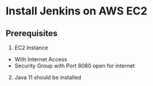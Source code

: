 # Install Jenkins on AWS EC2

## Prerequisites
1. EC2 Instance
  * With Internet Access
  * Security Group with Port 8080 open for internet
2. Java 11 should be installed
